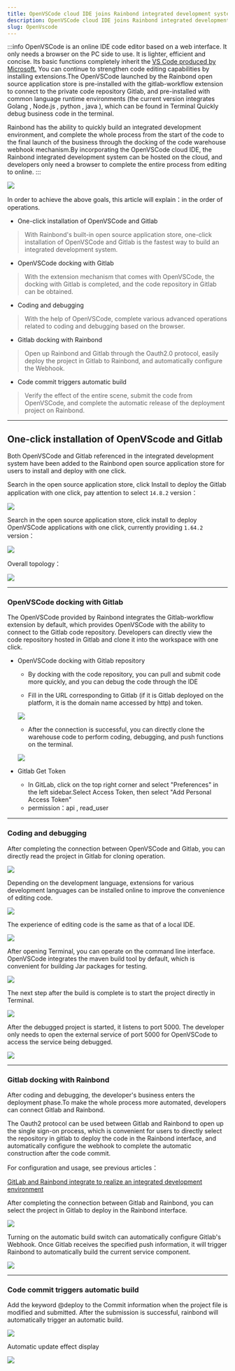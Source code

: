```yaml
---
title: OpenVSCode cloud IDE joins Rainbond integrated development system
description: OpenVSCode cloud IDE joins Rainbond integrated development system
slug: OpenVscode
---
```


:::info OpenVSCode is an online IDE code editor based on a web interface. It only needs a browser on the PC side to use. It is lighter, efficient and concise. Its basic functions completely inherit the [VS Code produced by Microsoft.](https://code.visualstudio.com/) You can continue to strengthen code editing capabilities by installing extensions.The OpenVSCode launched by the Rainbond open source application store is pre-installed with the gitlab-workflow extension to connect to the private code repository Gitlab, and pre-installed with common language runtime environments (the current version integrates Golang , Node.js , python , java ), which can be found in Terminal Quickly debug business code in the terminal.

Rainbond has the ability to quickly build an integrated development environment, and complete the whole process from the start of the code to the final launch of the business through the docking of the code warehouse webhook mechanism.By incorporating the OpenVSCode cloud IDE, the Rainbond integrated development system can be hosted on the cloud, and developers only need a browser to complete the entire process from editing to online. :::

<!--truncate-->


![](https://static.goodrain.com/wechat/openvscode/1.png)

In order to achieve the above goals, this article will explain：in the order of operations.

- One-click installation of OpenVSCode and Gitlab

> With Rainbond's built-in open source application store, one-click installation of OpenVSCode and Gitlab is the fastest way to build an integrated development system.

- OpenVSCode docking with Gitlab

> With the extension mechanism that comes with OpenVSCode, the docking with Gitlab is completed, and the code repository in Gitlab can be obtained.

- Coding and debugging

> With the help of OpenVSCode, complete various advanced operations related to coding and debugging based on the browser.

- Gitlab docking with Rainbond

> Open up Rainbond and Gitlab through the Oauth2.0 protocol, easily deploy the project in Gitlab to Rainbond, and automatically configure the Webhook.

- Code commit triggers automatic build

> Verify the effect of the entire scene, submit the code from OpenVSCode, and complete the automatic release of the deployment project on Rainbond.

---

## One-click installation of OpenVScode and Gitlab

Both OpenVSCode and Gitlab referenced in the integrated development system have been added to the Rainbond open source application store for users to install and deploy with one click.

Search in the open source application store, click Install to deploy the Gitlab application with one click, pay attention to select `14.8.2` version：

![](https://static.goodrain.com/wechat/openvscode/openvscode-11.png)

Search in the open source application store, click install to deploy OpenVSCode applications with one click, currently providing `1.64.2` version：

![](https://static.goodrain.com/wechat/openvscode/openvscode-12.png)

Overall topology：

![](https://static.goodrain.com/wechat/openvscode/openvscode-13.png)

---

### OpenVSCode docking with Gitlab

The OpenVSCode provided by Rainbond integrates the Gitlab-workflow extension by default, which provides OpenVSCode with the ability to connect to the Gitlab code repository. Developers can directly view the code repository hosted in Gitlab and clone it into the workspace with one click.

- OpenVSCode docking with Gitlab repository

  - By docking with the code repository, you can pull and submit code more quickly, and you can debug the code through the IDE

  - Fill in the URL corresponding to Gitlab (if it is Gitlab deployed on the platform, it is the domain name accessed by http) and token.

  ![](https://static.goodrain.com/wechat/openvscode/2.png)

  - After the connection is successful, you can directly clone the warehouse code to perform coding, debugging, and push functions on the terminal.

  ![](https://static.goodrain.com/wechat/openvscode/openvscode-1.png)

- Gitlab Get Token

  - In GitLab, click on the top right corner and select "Preferences" in the left sidebar.Select Access Token, then select "Add Personal Access Token"
  - permission：api , read_user

---

### Coding and debugging

After completing the connection between OpenVSCode and Gitlab, you can directly read the project in Gitlab for cloning operation.

![](https://static.goodrain.com/wechat/openvscode/openvscode-2.png)

Depending on the development language, extensions for various development languages can be installed online to improve the convenience of editing code.

![](https://static.goodrain.com/wechat/openvscode/openvscode-3.png)

The experience of editing code is the same as that of a local IDE.

![](https://static.goodrain.com/wechat/openvscode/openvscode-4.png)

After opening Terminal, you can operate on the command line interface. OpenVSCode integrates the maven build tool by default, which is convenient for building Jar packages for testing.

![](https://static.goodrain.com/wechat/openvscode/openvscode-5.png)

The next step after the build is complete is to start the project directly in Terminal.

![](https://static.goodrain.com/wechat/openvscode/openvscode-6.png)

After the debugged project is started, it listens to port 5000. The developer only needs to open the external service of port 5000 for OpenVSCode to access the service being debugged.

![](https://static.goodrain.com/wechat/openvscode/openvscode-7.png)

---

### Gitlab docking with Rainbond

After coding and debugging, the developer's business enters the deployment phase.To make the whole process more automated, developers can connect Gitlab and Rainbond.

The Oauth2 protocol can be used between Gitlab and Rainbond to open up the single sign-on process, which is convenient for users to directly select the repository in gitlab to deploy the code in the Rainbond interface, and automatically configure the webhook to complete the automatic construction after the code commit.

For configuration and usage, see previous articles：

[GitLab and Rainbond integrate to realize an integrated development environment](https://mp.weixin.qq.com/s/JtV2gvPLC22jbPTeLQJqyA)

After completing the connection between Gitlab and Rainbond, you can select the project in Gitlab to deploy in the Rainbond interface.

![](https://static.goodrain.com/wechat/openvscode/openvscode-8.png)

Turning on the automatic build switch can automatically configure Gitlab's Webhook. Once Gitlab receives the specified push information, it will trigger Rainbond to automatically build the current service component.

![](https://static.goodrain.com/wechat/openvscode/openvscode-9.png)

---

### Code commit triggers automatic build

Add the keyword @deploy to the Commit information when the project file is modified and submitted. After the submission is successful, rainbond will automatically trigger an automatic build.

  ![](https://static.goodrain.com/wechat/openvscode/openvscode-10.png)

Automatic update effect display

  ![](https://static.goodrain.com/wechat/openvscode/3.png)
